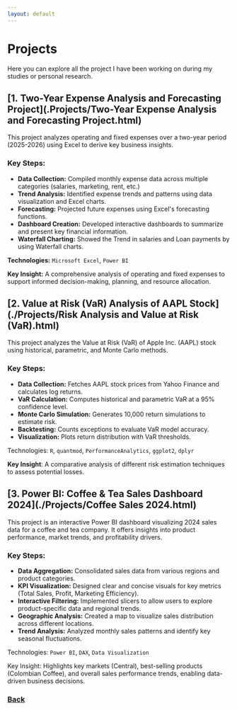 ```yaml
---
layout: default
---
```

# Projects

Here you can explore all the project I have been working on during my studies or personal research.

## [1. Two-Year Expense Analysis and Forecasting Project](.Projects/Two-Year Expense Analysis and Forecasting Project.html)

This project analyzes operating and fixed expenses over a two-year period (2025-2026) using Excel to derive key business insights.

### Key Steps:

- **Data Collection:** Compiled monthly expense data across multiple categories (salaries, marketing, rent, etc.)  
- **Trend Analysis:** Identified expense trends and patterns using data visualization and Excel charts.
- **Forecasting:** Projected future expenses using Excel's forecasting functions.
- **Dashboard Creation:** Developed interactive dashboards to summarize and present key financial information.
- **Waterfall Charting:** Showed the Trend in salaries and Loan payments by using Waterfall charts.
    
**Technologies:** `Microsoft Excel`, `Power BI`

**Key Insight:** A comprehensive analysis of operating and fixed expenses to support informed decision-making, planning, and resource allocation.

## [2. Value at Risk (VaR) Analysis of AAPL Stock](./Projects/Risk Analysis and Value at Risk (VaR).html)

This project analyzes the Value at Risk (VaR) of Apple Inc. (AAPL) stock using historical, parametric, and Monte Carlo methods. 

### Key Steps:
- **Data Collection:** Fetches AAPL stock prices from Yahoo Finance and calculates log returns.
- **VaR Calculation:** Computes historical and parametric VaR at a 95% confidence level.
- **Monte Carlo Simulation:** Generates 10,000 return simulations to estimate risk.
- **Backtesting:** Counts exceptions to evaluate VaR model accuracy.
- **Visualization:** Plots return distribution with VaR thresholds.

Technologies: `R`, `quantmod`, `PerformanceAnalytics`, `ggplot2`, `dplyr`

**Key Insight**: A comparative analysis of different risk estimation techniques to assess potential losses.

## [3. Power BI: Coffee & Tea Sales Dashboard 2024](./Projects/Coffee Sales 2024.html)

This project is an interactive Power BI dashboard visualizing 2024 sales data for a coffee and tea company. It offers insights into product performance, market trends, and profitability drivers.

### Key Steps:
- **Data Aggregation:** Consolidated sales data from various regions and product categories.
- **KPI Visualization:** Designed clear and concise visuals for key metrics (Total Sales, Profit, Marketing Efficiency).
- **Interactive Filtering:** Implemented slicers to allow users to explore product-specific data and regional trends.
- **Geographic Analysis:** Created a map to visualize sales distribution across different locations.
- **Trend Analysis:** Analyzed monthly sales patterns and identify key seasonal fluctuations.

Technologies: `Power BI`, `DAX`, `Data Visualization`

Key Insight: Highlights key markets (Central), best-selling products (Colombian Coffee), and overall sales performance trends, enabling data-driven business decisions.

### [Back](./)
